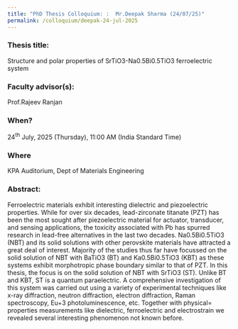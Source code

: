 ```yaml
---
title: "PhD Thesis Colloquium: :  Mr.Deepak Sharma (24/07/25)"
permalink: /colloquium/deepak-24-jul-2025
---
```

### Thesis title:
Structure and polar properties of SrTiO3-Na0.5Bi0.5TiO3 ferroelectric system

### Faculty advisor(s):
Prof.Rajeev Ranjan

### When?
24<sup>th</sup> July, 2025 (Thursday), 11:00 AM (India Standard Time)

### Where
KPA Auditorium, Dept of Materials Engineering

### Abstract:

Ferroelectric materials exhibit interesting dielectric and piezoelectric properties. While for over six decades, lead-zirconate titanate (PZT) has been the most sought after piezoelectric material for actuator, transducer, and sensing applications, the toxicity associated with Pb has spurred research in lead-free alternatives in the last two decades. Na0.5Bi0.5TiO3 (NBT) and its solid solutions with other perovskite materials have attracted a great deal of interest. Majority of the studies thus far have focussed on the solid solution of NBT with BaTiO3 (BT) and Ka0.5Bi0.5TiO3 (KBT) as these systems exhibit morphotropic phase boundary similar to that of PZT. In this thesis, the focus is on the solid solution of NBT with SrTiO3 (ST). Unlike BT and KBT, ST is a quantum paraelectric. A comprehensive investigation of this system was carried out using a variety of experimental techniques like x-ray diffraction, neutron diffraction, electron diffraction, Raman spectroscopy, Eu+3 photoluminescence, etc. Together with physical= properties measurements like dielectric, ferroelectric and electrostrain we revealed several interesting phenomenon not known before.